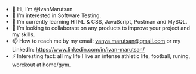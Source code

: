 - 👋 Hi, I’m @IvanMarutsan
- 👀 I’m interested in Software Testing.
- 🌱 I’m currently learning HTNL & CSS, JavaScript, Postman and MySQL.
- 💞️ I’m looking to collaborate on any products to improve your project and my skills.
- 📫 How to reach me by my email: vanya.marutsan@gmail.com or my LinkedIn: https://www.linkedin.com/in/ivan-marutsan/
- ⚡ Interesting fact: all my life I live an intense athletic life, football, runing, worckout at home/gym.

<!---
IvanMarutsan/IvanMarutsan is a ✨ special ✨ repository because its `README.md` (this file) appears on your GitHub profile.
You can click the Preview link to take a look at your changes.
--->
